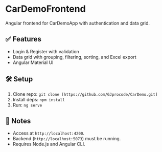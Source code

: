 # CarDemoFrontend

Angular frontend for CarDemoApp with authentication and data grid.

## ✅ Features
- Login & Register with validation
- Data grid with grouping, filtering, sorting, and Excel export
- Angular Material UI

## 🛠️ Setup
1. Clone repo: `git clone [https://github.com/GJprocode/CarDemo.git]`
2. Install deps: `npm install`
3. Run: `ng serve`

## 📌 Notes
- Access at `http://localhost:4200`.
- Backend (`http://localhost:5073`) must be running.
- Requires Node.js and Angular CLI.
